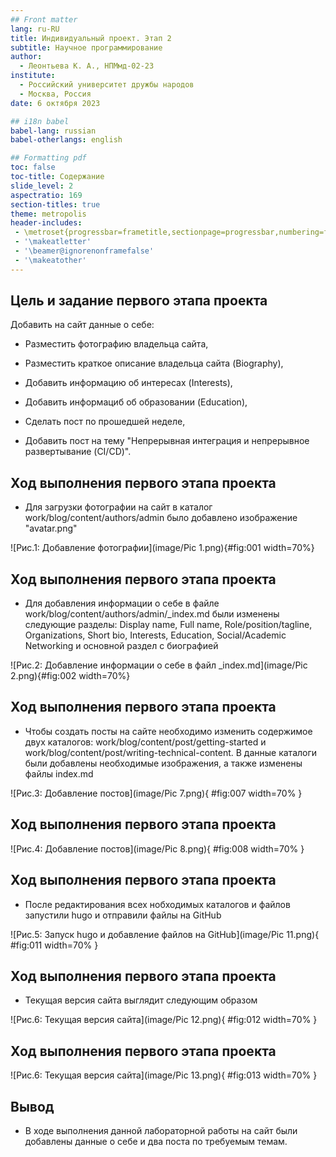 ```yaml
---
## Front matter
lang: ru-RU
title: Индивидуальный проект. Этап 2
subtitle: Научное программирование
author:
  - Леонтьева К. А., НПМмд-02-23
institute:
  - Российский университет дружбы народов
  - Москва, Россия
date: 6 октября 2023

## i18n babel
babel-lang: russian
babel-otherlangs: english

## Formatting pdf
toc: false
toc-title: Содержание
slide_level: 2
aspectratio: 169
section-titles: true
theme: metropolis
header-includes:
 - \metroset{progressbar=frametitle,sectionpage=progressbar,numbering=fraction}
 - '\makeatletter'
 - '\beamer@ignorenonframefalse'
 - '\makeatother'
---
```


## Цель и задание первого этапа проекта

Добавить на сайт данные о себе:

- Разместить фотографию владельца сайта,

- Разместить краткое описание владельца сайта (Biography),

- Добавить информацию об интересах (Interests),

- Добавить информациб об образовании (Education),

- Сделать пост по прошедшей неделе,

- Добавить пост на тему "Непрерывная интеграция и непрерывное развертывание (CI/CD)". 

## Ход выполнения первого этапа проекта
- Для загрузки фотографии на сайт в каталог work/blog/content/authors/admin было добавлено изображение "avatar.png"

![Рис.1: Добавление фотографии](image/Pic 1.png){#fig:001 width=70%}

## Ход выполнения первого этапа проекта
- Для добавления информации о себе в файле work/blog/content/authors/admin/_index.md были изменены следующие разделы: Display name, Full name, Role/position/tagline, Organizations, Short bio, Interests, Education, Social/Academic Networking и основной раздел с биографией

![Рис.2: Добавление информации о себе в файл _index.md](image/Pic 2.png){#fig:002 width=70%}

## Ход выполнения первого этапа проекта
- Чтобы создать посты на сайте необходимо изменить содержимое двух каталогов: work/blog/content/post/getting-started и work/blog/content/post/writing-technical-content. В данные каталоги были добавлены необходимые изображения, а также изменены файлы index.md

![Рис.3: Добавление постов](image/Pic 7.png){ #fig:007 width=70% }

## Ход выполнения первого этапа проекта

![Рис.4: Добавление постов](image/Pic 8.png){ #fig:008 width=70% }

## Ход выполнения первого этапа проекта
- После редактирования всех нобходимых каталогов и файлов запустили hugo и отправили файлы на GitHub

![Рис.5: Запуск hugo и добавление файлов на GitHub](image/Pic 11.png){ #fig:011 width=70% }

## Ход выполнения первого этапа проекта
- Текущая версия сайта выглядит следующим образом

![Рис.6: Текущая версия сайта](image/Pic 12.png){ #fig:012 width=70% }

## Ход выполнения первого этапа проекта
![Рис.6: Текущая версия сайта](image/Pic 13.png){ #fig:013 width=70% }

## Вывод
- В ходе выполнения данной лабораторной работы на сайт были добавлены данные о себе и два поста по требуемым темам.



